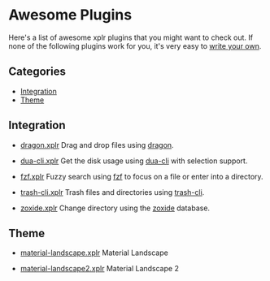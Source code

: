 Awesome Plugins
===============

Here's a list of awesome xplr plugins that you might want to check out. If none
of the following plugins work for you, it's very easy to
[write your own](./writing-plugins.md).


Categories
----------

- [Integration](#integration)
- [Theme](#theme)


Integration
-----------

- [dragon.xplr](https://github.com/sayanarijit/dragon.xplr)
  Drag and drop files using [dragon](https://github.com/mwh/dragon).

- [dua-cli.xplr](https://github.com/sayanarijit/dua-cli.xplr)
  Get the disk usage using [dua-cli](https://github.com/Byron/dua-cli) with
  selection support.

- [fzf.xplr](https://github.com/sayanarijit/fzf.xplr)
  Fuzzy search using [fzf](https://github.com/junegunn/fzf) to focus on a file
  or enter into a directory.

- [trash-cli.xplr](https://github.com/sayanarijit/trash-cli.xplr)
  Trash files and directories using
  [trash-cli](https://github.com/andreafrancia/trash-cli).

- [zoxide.xplr](https://github.com/sayanarijit/zoxide.xplr)
  Change directory using the [zoxide](https://github.com/ajeetdsouza/zoxide)
  database.


Theme
-----

- [material-landscape.xplr](https://github.com/sayanarijit/material-landscape.xplr)
  Material Landscape

- [material-landscape2.xplr](https://github.com/sayanarijit/material-landscape2.xplr)
  Material Landscape 2
